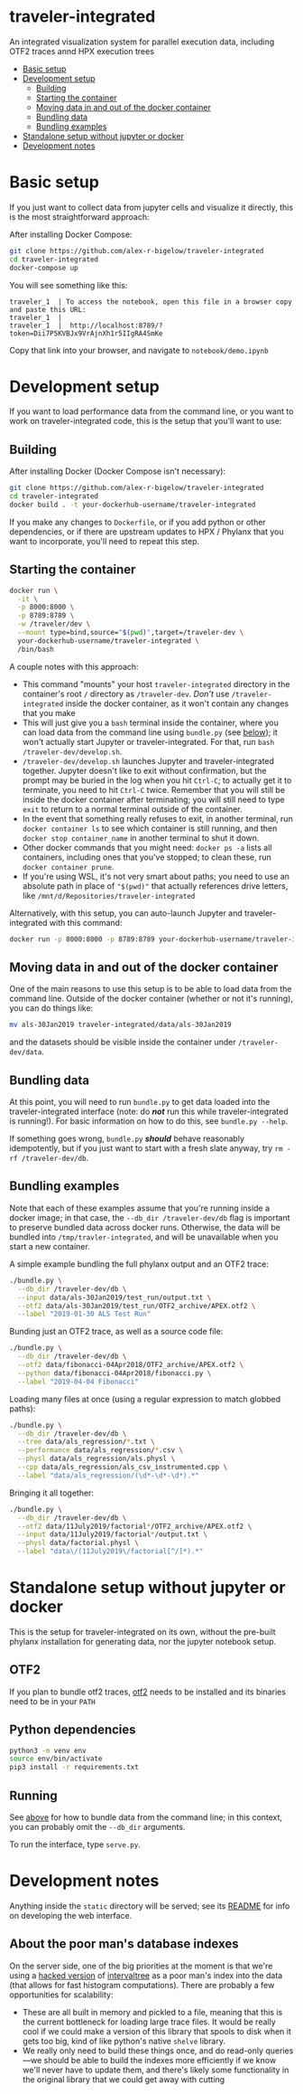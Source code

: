 traveler-integrated
===================

An integrated visualization system for parallel execution data, including OTF2 traces annd HPX execution trees

- [Basic setup](#basic-setup)
- [Development setup](#development-setup)
  - [Building](#building)
  - [Starting the container](#starting-the-container)
  - [Moving data in and out of the docker container](#moving-data-in-and-out-of-the-docker-container)
  - [Bundling data](#bundling-data)
  - [Bundling examples](#bundling-examples)
- [Standalone setup without jupyter or docker](#standalone-setup-without-jupyter-or-docker)
- [Development notes](#development-notes)

# Basic setup
If you just want to collect data from jupyter cells and visualize it directly,
this is the most straightforward approach:

After installing Docker Compose:
```bash
git clone https://github.com/alex-r-bigelow/traveler-integrated
cd traveler-integrated
docker-compose up
```

You will see something like this:
```
traveler_1  | To access the notebook, open this file in a browser copy and paste this URL:
traveler_1  |
traveler_1  |  http://localhost:8789/?token=Dii7P5KVBJx9VrAjnXh1r5IIgRA4SmKe
```

Copy that link into your browser, and navigate to `notebook/demo.ipynb`

# Development setup
If you want to load performance data from the command line, or you want to work
on traveler-integrated code, this is the setup that you'll want to use:

## Building
After installing Docker (Docker Compose isn't necessary):
```bash
git clone https://github.com/alex-r-bigelow/traveler-integrated
cd traveler-integrated
docker build . -t your-dockerhub-username/traveler-integrated
```
If you make any changes to `Dockerfile`, or if you add python or other
dependencies, or if there are upstream updates to HPX / Phylanx that you want to
incorporate, you'll need to repeat this step.


## Starting the container
```bash
docker run \
  -it \
  -p 8000:8000 \
  -p 8789:8789 \
  -w /traveler/dev \
  --mount type=bind,source="$(pwd)",target=/traveler-dev \
  your-dockerhub-username/traveler-integrated \
  /bin/bash
```

A couple notes with this approach:
- This command "mounts" your host `traveler-integrated` directory in the
  container's root `/` directory as `/traveler-dev`. *Don't* use
  `/traveler-integrated` inside the docker container, as it won't contain any
  changes that you make
- This will just give you a `bash` terminal inside the container, where you can
  load data from the command line using `bundle.py` (see
  [below](#bundling-data)); it won't actually start Jupyter or
  traveler-integrated. For that, run `bash /traveler-dev/develop.sh`.
- `/traveler-dev/develop.sh` launches Jupyter and traveler-integrated together.
  Jupyter doesn't like to exit without confirmation, but the prompt may be
  buried in the log when you hit `Ctrl-C`; to actually get it to terminate, you
  need to hit `Ctrl-C` twice. Remember that you will still be inside the docker
  container after terminating; you will still need to type `exit` to return to a
  normal terminal outside of the container.
- In the event that something really refuses to exit, in another terminal, run
  `docker container ls` to see which container is still running, and then
  `docker stop container_name` in another terminal to shut it down.
- Other docker commands that you might need: `docker ps -a` lists all
  containers, including ones that you've stopped; to clean these, run
  `docker container prune`.
- If you're using WSL, it's not very smart about paths; you need to use an
  absolute path in place of `"$(pwd)"` that actually references drive letters,
  like `/mnt/d/Repositories/traveler-integrated`

Alternatively, with this setup, you can auto-launch Jupyter and
traveler-integrated with this command:

```bash
docker run -p 8000:8000 -p 8789:8789 your-dockerhub-username/traveler-integrated
```

## Moving data in and out of the docker container
One of the main reasons to use this setup is to be able to load data from the
command line. Outside of the docker container (whether or not it's running),
you can do things like:
```bash
mv als-30Jan2019 traveler-integrated/data/als-30Jan2019
```
and the datasets should be visible inside the container under
`/traveler-dev/data`.

## Bundling data
At this point, you will need to run `bundle.py` to get data loaded into the
traveler-integrated interface (note: do ***not*** run this while
traveler-integrated is running!). For basic information on how to do this, see
`bundle.py --help`.

If something goes wrong, `bundle.py` ***should*** behave reasonably
idempotently, but if you just want to start with a fresh slate anyway, try
`rm -rf /traveler-dev/db`.

## Bundling examples
Note that each of these examples assume that you're running inside a docker
image; in that case, the `--db_dir /traveler-dev/db` flag is important to
preserve bundled data across docker runs. Otherwise, the data will be bundled
into `/tmp/travler-integrated`, and will be unavailable when you start a new
container.

A simple example bundling the full phylanx output and an OTF2 trace:
```bash
./bundle.py \
  --db_dir /traveler-dev/db \
  --input data/als-30Jan2019/test_run/output.txt \
  --otf2 data/als-30Jan2019/test_run/OTF2_archive/APEX.otf2 \
  --label "2019-01-30 ALS Test Run"
```

Bunding just an OTF2 trace, as well as a source code file:
```bash
./bundle.py \
  --db_dir /traveler-dev/db \
  --otf2 data/fibonacci-04Apr2018/OTF2_archive/APEX.otf2 \
  --python data/fibonacci-04Apr2018/fibonacci.py \
  --label "2019-04-04 Fibonacci"
```

Loading many files at once (using a regular expression to match globbed paths):
```bash
./bundle.py \
  --db_dir /traveler-dev/db \
  --tree data/als_regression/*.txt \
  --performance data/als_regression/*.csv \
  --physl data/als_regression/als.physl \
  --cpp data/als_regression/als_csv_instrumented.cpp \
  --label "data/als_regression/(\d*-\d*-\d*).*"
```

Bringing it all together:
```bash
./bundle.py \
  --db_dir /traveler-dev/db \
  --otf2 data/11July2019/factorial*/OTF2_archive/APEX.otf2 \
  --input data/11July2019/factorial*/output.txt \
  --physl data/factorial.physl \
  --label "data\/(11July2019\/factorial[^/]*).*"
```

# Standalone setup without jupyter or docker
This is the setup for traveler-integrated on its own, without the pre-built
phylanx installation for generating data, nor the jupyter notebook setup.

## OTF2
If you plan to bundle otf2 traces,
[otf2](https://www.vi-hps.org/projects/score-p/) needs to be installed and its
binaries need to be in your `PATH`

## Python dependencies
```bash
python3 -m venv env
source env/bin/activate
pip3 install -r requirements.txt
```

## Running
See [above](#bundling-data) for how to bundle data from the command line; in
this context, you can probably omit the `--db_dir` arguments.

To run the interface, type `serve.py`.

# Development notes
Anything inside the `static` directory will be served; see its
[README](https://github.com/alex-r-bigelow/traveler-integrated/master/static/README.md)
for info on developing the web interface.

## About the poor man's database indexes
On the server side, one of the big priorities at the moment is that we're using
a [hacked version](https://github.com/alex-r-bigelow/intervaltree) of
[intervaltree](https://github.com/chaimleib/intervaltree) as a poor man's index
into the data (that allows for fast histogram computations). There are probably
a few opportunities for scalability:
- These are all built in memory and pickled to a file, meaning that this is the
  current bottleneck for loading large trace files. It would be really cool if
  we could make a version of this library that spools to disk when it gets too
  big, kind of like python's native `shelve` library.
- We really only need to build these things once, and do read-only queries—we
  should be able to build the indexes more efficiently if we know we'll never
  have to update them, and there's likely some functionality in the original
  library that we could get away with cutting

